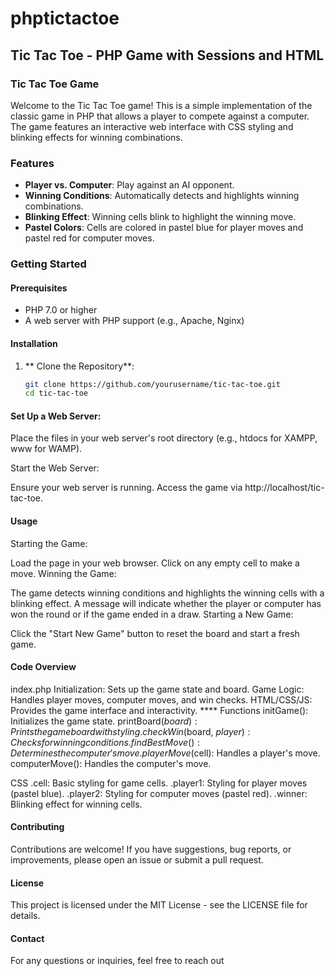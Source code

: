 # phptictactoe

## Tic Tac Toe - PHP Game with Sessions and HTML

### Tic Tac Toe Game

Welcome to the Tic Tac Toe game! This is a simple implementation of the classic game in PHP that allows a player to compete against a computer. The game features an interactive web interface with CSS styling and blinking effects for winning combinations.

### Features

- **Player vs. Computer**: Play against an AI opponent.
- **Winning Conditions**: Automatically detects and highlights winning combinations.
- **Blinking Effect**: Winning cells blink to highlight the winning move.
- **Pastel Colors**: Cells are colored in pastel blue for player moves and pastel red for computer moves.

### Getting Started

#### Prerequisites

- PHP 7.0 or higher
- A web server with PHP support (e.g., Apache, Nginx)

#### Installation

1. ** Clone the Repository**:

   ```bash
   git clone https://github.com/yourusername/tic-tac-toe.git
   cd tic-tac-toe


#### Set Up a Web Server:

Place the files in your web server's root directory (e.g., htdocs for XAMPP, www for WAMP).

Start the Web Server:

Ensure your web server is running. Access the game via http://localhost/tic-tac-toe.


#### Usage
Starting the Game:

Load the page in your web browser.
Click on any empty cell to make a move.
Winning the Game:

The game detects winning conditions and highlights the winning cells with a blinking effect.
A message will indicate whether the player or computer has won the round or if the game ended in a draw.
Starting a New Game:

Click the "Start New Game" button to reset the board and start a fresh game.


#### Code Overview

index.php
Initialization: Sets up the game state and board.
Game Logic: Handles player moves, computer moves, and win checks.
HTML/CSS/JS: Provides the game interface and interactivity.
**** Functions
initGame(): Initializes the game state.
printBoard($board): Prints the game board with styling.
checkWin($board, $player): Checks for winning conditions.
findBestMove(): Determines the computer's move.
playerMove($cell): Handles a player's move.
computerMove(): Handles the computer's move.

CSS
.cell: Basic styling for game cells.
.player1: Styling for player moves (pastel blue).
.player2: Styling for computer moves (pastel red).
.winner: Blinking effect for winning cells.


#### Contributing
Contributions are welcome! If you have suggestions, bug reports, or improvements, please open an issue or submit a pull request.


#### License
This project is licensed under the MIT License - see the LICENSE file for details.


#### Contact
For any questions or inquiries, feel free to reach out
